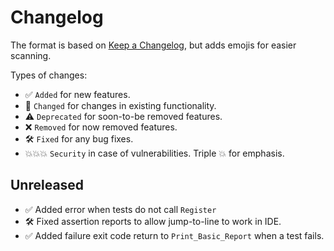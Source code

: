 # Changelog

The format is based on [Keep a Changelog](https://keepachangelog.com/en/1.0.0/),
but adds emojis for easier scanning.

Types of changes:

- ✅ `Added` for new features.
- 🔄 `Changed` for changes in existing functionality.
- ⚠️ `Deprecated` for soon-to-be removed features.
- ❌ `Removed` for now removed features.
- 🛠️ `Fixed` for any bug fixes.
- 💥💥💥 `Security` in case of vulnerabilities. Triple 💥 for emphasis.

## Unreleased

- ✅ Added error when tests do not call `Register`
- 🛠️ Fixed assertion reports to allow jump-to-line to work in IDE.
- ✅ Added failure exit code return to `Print_Basic_Report` when a test fails.
